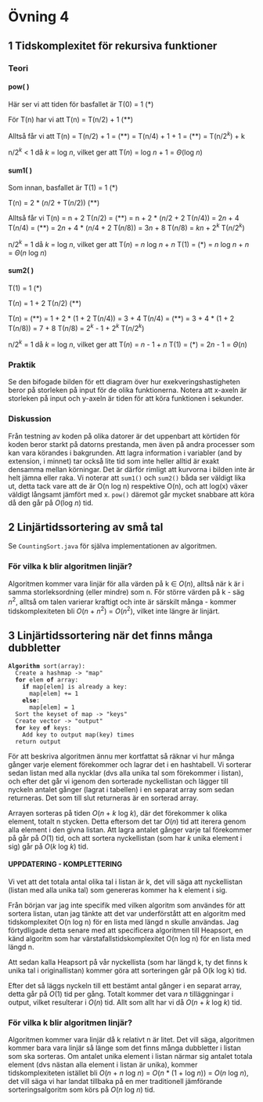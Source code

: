 # Övning 4

## 1 Tidskomplexitet för rekursiva funktioner

### Teori

#### pow( )

Här ser vi att tiden för basfallet är T(0) = 1 (*)

För T(n) har vi att T(n) = T(n/2) + 1 (**)

Alltså får vi att T(n) = T(n/2) + 1 = (\*\*) = T(n/4) + 1 + 1 = (\*\*) = T(n/2<sup>_k_</sup>) + k

n/2<sup>_k_</sup> < 1 då _k_ = log _n_, vilket ger att T(_n_) = log _n_ + 1 = _Θ_(log _n_)

#### sum1( )

Som innan, basfallet är T(1) = 1 (*)

T(n) = 2 * (_n_/2 + T(_n_/2)) (\*\*)

Alltså får vi T(n) = n + 2 T(_n_/2) = (\*\*) = n + 2 * (_n_/2 + 2 T(_n_/4)) = 2<i>n</i> + 4 T(_n_/4) = (\*\*) = 
2<i>n</i> + 4 * (_n_/4 + 2 T(_n_/8)) = 3<i>n</i> + 8 T(_n_/8) = _k_<i>n</i> + 2<sup>_k_</sup> T(_n_/2<sup>_k_</sup>)

n/2<sup>_k_</sup> = 1 då _k_ = log _n_, vilket ger att T(_n_) = _n_ log _n_ + _n_ T(1) = (*) = _n_ log _n_ + _n_ = 
_Θ_(_n_ log _n_)

#### sum2( )

T(1) = 1 (*)

T(_n_) = 1 + 2 T(_n_/2) (\*\*)

T(_n_) = (\*\*) = 1 + 2 * (1 + 2 T(_n_/4)) = 3 + 4 T(_n_/4) = (\*\*) = 3 + 4 * (1 + 2 T(_n_/8)) = 7 + 8 T(_n_/8) =
2<sup>_k_</sup> - 1 + 2<sup>_k_</sup> T(_n_/2<sup>_k_</sup>)

n/2<sup>_k_</sup> = 1 då _k_ = log _n_, vilket ger att T(_n_) = _n_ - 1 + _n_ T(1) = (*) = 2<i>n</i> - 1 = _Θ_(_n_)

### Praktik

Se den bifogade bilden för ett diagram över hur exekveringshastigheten beror på storleken på input för de 
olika funktionerna. Notera att x-axeln är storleken på input och y-axeln är tiden för att köra funktionen i sekunder.

### Diskussion

Från testning av koden på olika datorer är det uppenbart att körtiden för koden beror starkt på datorns prestanda, men
även på andra processer som kan vara körandes i bakgrunden. Att lagra information i variabler (and by extension, i
minnet) tar också lite tid som inte heller alltid är exakt densamma mellan körningar. Det är därför rimligt att kurvorna
i bilden inte är helt jämna eller raka. Vi noterar att `sum1()` och `sum2()` båda ser väldigt lika ut, detta tack vare
att de är O(n log n) respektive O(n), och att log(x) växer väldigt långsamt jämfört med x. `pow()` däremot går mycket snabbare att köra då den går på _O_(log _n_) tid.

## 2 Linjärtidssortering av små tal

Se `CountingSort.java` för själva implementationen av algoritmen.

### För vilka k blir algoritmen linjär?

Algoritmen kommer vara linjär för alla värden på k ∈ _O_(_n_), alltså när k är i samma storleksordning (eller
mindre) som n. För större värden på k - säg <i>n</i><sup>2</sup>, alltså om talen varierar kraftigt och inte är
särskilt många - kommer tidskomplexiteten bli <i>O</i>(<i>n</i> + <i>n</i><sup>2</sup>) = 
<i>O</i>(<i>n</i><sup>2</sup>), vilket inte längre är linjärt.

## 3 Linjärtidssortering när det finns många dubbletter

<pre><code><b>Algorithm</b> sort(array):
  Create a hashmap -> "map"
  <b>for</b> elem <b>of</b> array:
    <b>if</b> map[elem] is already a key:
      map[elem] += 1
    <b>else</b>:
      map[elem] = 1
  Sort the keyset of map -> "keys"
  Create vector -> "output"
  <b>for</b> key <b>of</b> keys:
    Add key to output map(key) times
  return output
</code></pre>

För att beskriva algoritmen ännu mer kortfattat så räknar vi hur många gånger varje element förekommer och lagrar det i
en hashtabell. Vi sorterar sedan listan med alla nycklar (dvs alla unika tal som förekommer i listan), och efter det
går vi igenom den sorterade nyckellistan och lägger till nyckeln antalet gånger (lagrat i tabellen) i en separat array
som sedan returneras. Det som till slut returneras är en sorterad array.

Arrayen sorteras på tiden <i>O</i>(<i>n</i> + <i>k</i> log <i>k</i>), där det förekommer k olika element, totalt n
stycken. Detta eftersom det tar <i>O</i>(<i>n</i>) tid att iterera genom alla element i den givna listan. Att lagra
antalet gånger varje tal förekommer på går på <i>O</i>(1) tid, och att sortera nyckellistan (som har <i>k</i> unika
element i sig) går på <i>O</i>(<i>k</i> log <i>k</i>) tid.

#### UPPDATERING - KOMPLETTERING
Vi vet att det totala antal olika tal i listan är k, det vill säga att nyckellistan (listan med alla unika tal) som genereras kommer ha k element i sig.

Från början var jag inte specifik med vilken algoritm som användes för att sortera listan, utan jag tänkte att det var underförstått att en algoritm med tidskomplexitet O(n log n) för en lista med längd n skulle användas. Jag förtydligade detta senare med att specificera algoritmen till Heapsort, en känd algoritm som har värstafallstidskomplexitet O(n log n) för en lista med längd n.

Att sedan kalla Heapsort på vår nyckellista (som har längd k, ty det finns k unika tal i originallistan) kommer göra att sorteringen går på O(k log k) tid.

Efter det så läggs nyckeln till ett bestämt antal gånger i
en separat array, detta går på <i>O</i>(1) tid per gång. Totalt kommer det vara <i>n</i> tilläggningar i output, vilket
resulterar i <i>O</i>(<i>n</i>) tid. Allt som allt har vi då <i>O</i>(<i>n</i> + <i>k</i> log <i>k</i>) tid.

### För vilka k blir algoritmen linjär?
Algoritmen kommer vara linjär då k relativt n är litet. Det vill säga, algoritmen kommer bara vara linjär så länge som
det finns många dubbletter i listan som ska sorteras. Om antalet unika element i listan närmar sig antalet totala
element (dvs nästan alla element i listan är unika), kommer tidskomplexiteten istället bli <i>O</i>(<i>n</i> + <i>n</i>
log <i>n</i>) = <i>O</i>(<i>n</i> * (1 + log <i>n</i>)) = <i>O</i>(<i>n</i> log <i>n</i>), det vill säga vi har landat
tillbaka på en mer traditionell jämförande sorteringsalgoritm som körs på <i>O</i>(<i>n</i> log <i>n</i>) tid.
